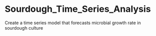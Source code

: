 # Sourdough_Time_Series_Analysis
Create a time series model that forecasts microbial growth rate in sourdough culture
